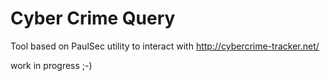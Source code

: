 # Cyber Crime Query
Tool based on PaulSec utility to interact with http://cybercrime-tracker.net/

work in progress ;-)

